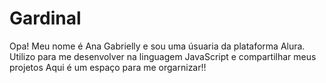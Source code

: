 # Gardinal
Opa! Meu nome é Ana Gabrielly e sou uma úsuaria da plataforma Alura.
Utilizo para me desenvolver na linguagem JavaScript e compartilhar meus projetos
Aqui é um espaço para me orgarnizar!!
